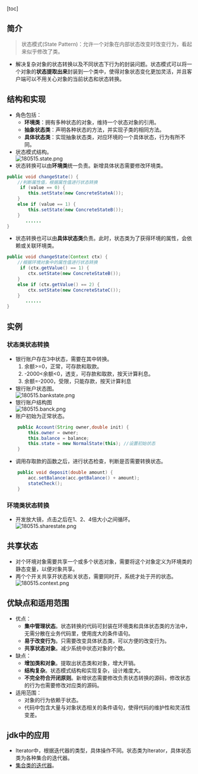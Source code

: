 [toc]
## 简介 ##
> 状态模式(State Pattern)：允许一个对象在内部状态改变时改变行为，看起来似乎修改了类。

- 解决复杂对象的状态转换以及不同状态下行为的封装问题。状态模式可以将一个对象的**状态提取出来**封装到一个类中，使得对象状态变化更加灵活，并且客户端可以不用关心对象的当前状态和状态转换。

## 结构和实现 ##
- 角色包括：
    - **环境类**：拥有多种状态的对象，维持一个状态对象的引用。
    - **抽象状态类**：声明各种状态的方法，并实现子类的相同方法。
    - **具体状态类**：实现抽象状态类，对应环境的一个具体状态，行为有所不同。
- 状态模式结构。<br>![180515.state.png](https://img-blog.csdn.net/20180515122549388)
- 状态转换可以由**环境类**统一负责。新增具体状态需要修改环境类。
```java
public void changeState() {  
    //判断属性值，根据属性值进行状态转换  
     if (value == 0) {  
        this.setState(new ConcreteStateA());  
    }  
    else if (value == 1) {  
        this.setState(new ConcreteStateB());  
    }  
       ......  
}  
```

- 状态转换也可以由**具体状态类**负责。此时，状态类为了获得环境的属性，会依赖或关联环境类。
```java
public void changeState(Context ctx) {  
    //根据环境对象中的属性值进行状态转换  
     if (ctx.getValue() == 1) {  
        ctx.setState(new ConcreteStateB());  
    }  
    else if (ctx.getValue() == 2) {  
        ctx.setState(new ConcreteStateC());  
    }  
       ......  
} 
```

## 实例 ##
### 状态类状态转换 ###
- 银行账户存在3中状态，需要在其中转换。
    1. 余额>=0，正常，可存款和取款。
    2. -2000<余额<0，透支，可存款和取款，按天计算利息。
    3. 余额=-2000，受限，只能存款，按天计算利息
- 银行账户状态图。<br>![180515.bankstate.png](https://img-blog.csdn.net/20180515122840335)
- 银行账户结构图<br>![180515.banck.png](https://img-blog.csdn.net/2018051512272097)
- 账户初始为正常状态。
```java
    public Account(String owner,double init) {  
        this.owner = owner;  
        this.balance = balance;  
        this.state = new NormalState(this); //设置初始状态        
    }  
```

- 调用存取款的函数之后，进行状态检查，判断是否需要转换状态。
```java
    public void deposit(double amount) {  
        acc.setBalance(acc.getBalance() + amount);  
        stateCheck();  
    }  
```

### 环境类状态转换 ###
- 开发放大镜，点击之后在1、2、4倍大小之间循环。<br>![180515.sharestate.png](https://img-blog.csdn.net/20180515122942414)

## 共享状态 ##
- 对个环境对象需要共享一个或多个状态对象，需要将这个对象定义为环境类的静态变量，以便对象共享。
- 两个个开关共享开状态和关状态，需要同时开，系统才处于开的状态。<br>![180515.context.png](https://img-blog.csdn.net/20180515123036900)

## 优缺点和适用范围 ##
- 优点：
    - **集中管理状态**。状态转换的代码可封装在环境类和具体状态类的方法中，无需分散在业务代码里，使用庞大的条件语句。
    - **易于改变行为**。只需要改变具体状态类，可以方便的改变行为。
    - **共享状态对象**。减少系统中状态对象的个数。
- 缺点：
    - **增加类和对象**。提取出状态类和对象，增大开销。
    - **结构复杂**。状态模式结构和实现复杂，设计难度大。
    - **不完全符合开闭原则**。新增状态需要修改负责状态转换的源码，修改状态的行为也需要修改对应类的源码。
- 适用范围：
    - 对象的行为依赖于状态。
    - 代码中包含大量与对象状态相关的条件语句，使得代码的维护性和灵活性变差。

## jdk中的应用 ##
- Iterator中，根据迭代器的类型，具体操作不同。状态类为Iterator，具体状态类为各种集合的迭代器。
- [集合类的迭代器](https://blog.csdn.net/qq_40369829/article/details/80201768#jdk中的应用)。